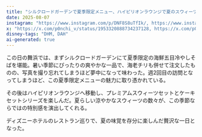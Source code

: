 ```yaml
---
title: "シルクロードガーデンで夏季限定メニュー、ハイピリオンラウンジで夏のスウィーツ"
date: 2025-08-07
instagram: "https://www.instagram.com/p/DNF8S8uTfIk/, https://www.instagram.com/p/DNIWTh9zLhV/"
x: "https://x.com/p0nchi_v/status/1953320888734237128, https://x.com/p0nchi_v/status/1953370833042518255"
disney-tags: "DHM, DAH"
ai-generated: true
---
```


この日の舞浜では、まずシルクロードガーデンにて夏季限定の海鮮五目冷やしそばを堪能。暑い季節にぴったりの爽やかな一品で、海老チリも併せて注文したものの、写真を撮り忘れてしまうほど夢中になって味わった。週2回目の訪問となってしまうほど、この夏季限定メニューの魅力に取り憑かれている。

その後はハイピリオンラウンジへ移動し、プレミアムスウィーツセットとケーキセットシリーズを楽しんだ。夏らしい涼やかなスウィーツの数々が、この季節ならではの特別感を演出してくれる。

ディズニーホテルのレストラン巡りで、夏の味覚を存分に楽しんだ贅沢な一日となった。
